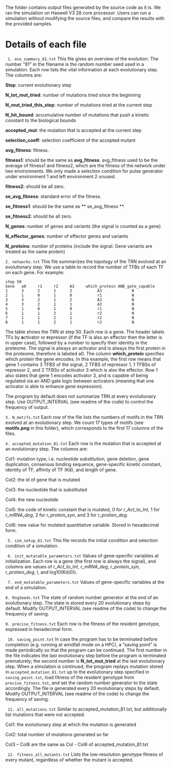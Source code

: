 The folder contains output files generated by the source code as it is. We ran the simulation on Haswell V3 28 core processor. Users can run a simulation without modifying the source files, and compare the results with the provided samples. 

# Details of each file
` 1. evo_summary_81.txt`
This file gives an overview of the evolution. The number “81” in the filename is the random number seed used in a simulation. Each row lists the vital information at each evolutionary step. The columns are:

**Step**: current evolutionary step

**N_tot_mut_tried**: number of mutations tried since the beginning

**N_mut_tried_this_step**: number of mutations tried at the current step 

**N_hit_bound**: accumulative number of mutations that push a kinetic constant to the biological bounds

**accepted_mut**: the mutation that is accepted at the current step

**selection_coeff**: selection coefficient of the accepted mutant

**avg_fitness**: fitness. 

**fitness1**: should be the same as **avg_fitness**. avg_fitness used to be the average of fitness1 and fitness2, which are the fitness of the network under two environments. We only made a selection condition for pulse generator under environment 1 and left environment 2 unused. 

**fitness2**: should be all zero.  

**se_avg_fitness**: standard error of the fitness. 

**se_fitness1**: should be the same as ** se_avg_fitness **.

**se_fitness2**: should be all zero.

**N_genes**: number of genes and variants (the signal is counted as a gene)

**N_effector_genes**: number of effector genes and variants

**N_proteins**: number of proteins (include the signal. Gene variants are treated as the same protein)
	 

`2. networks.txt`
This file summarizes the topology of the TRN evolved at an evolutionary step. We use a table to record the number of TFBs of each TF on each gene. For example:
```
step 50
Gene   a0     r1     r2     A3     which_protein AND_gate_capable
1      3      2      1      2           A3             N
2      1      0      1      0           r1             N
3      3      2      1      2           A3             N
4      3      2      1      1           A3             N
5      1      0      1      0           r1             N
6      1      1      2      1           r2             N
7      1      1      2      1           r2             N
8      1      1      2      1           r2             N
 ```
The table shows the TRN at step 50. Each row is a gene. The header labels TFs by **a**ctivator or **r**epressor (if the TF is also an effector then the letter is in upper case), followed by a number to specify their identity in the proteome. The signal is always an activator and is always the first protein in the proteome, therefore is labeled a0. The column **which_protein** specifies which protein the gene encodes.  In this example, the first row means that gene 1 contains 3 TFBS of the signal, 2 TFBS of repressor 1, 1 TFBSs of repressor 2, and 2 TFBSs of activator 3 which is also the effector. Row 1 also states that gene 1 encodes activator 3, and is capable of being regulated via an AND gate logic between activators (meaning that one activator is able to enhance gene expression).

The program by default does not summarize TRN at every evolutionary step. Use OUTPUT_INTERVAL (see readme of the code) to control the frequency of output.

`3. N_motifs.txt`
Each row of the file lists the numbers of motifs in the TRN evolved at an evolutionary step. We count 17 types of motifs (see **motifs.png** in this folder), which corresponds to the first 17 columns of the files. 

`4. accepted_mutation_81.txt`
Each row is the mutation that is accepted at an evolutionary step. The columns are: 

Col1: mutation type, i.e. nucleotide substitution, gene deletion, gene duplication, consensus binding sequence, gene-specific kinetic constant, identity of TF, affinity of TF (Kd), and length of gene.

Col2: the id of gene that is mutated

Col3: the nucleotide that is substituted

Col4: the new nucleotide

Col5: the code of kinetic constant that is mutated, 0 for *r_Act_to_Int*, 1 for *r_mRNA_deg*, 2 for *r_protein_syn*, and 3 for *r_protien_deg*. 

Col6: new value for mutated quantitative variable. Stored in hexadecimal form.

` 5. sim_setup_81.txt`
This file records the initial condition and selection condition of a simulation.

` 6. init_mutatable_parameters.txt`
Values of gene-specific variables at initialization. Each row is a gene (the first row is always the signal), and columns are values of *r_Act_to_Int*, *r_mRNA_deg*, *r_protein_syn*, *r_protien_deg*, *l*, and log10(Kd(0)).

` 7. end_mutatable_parameters.txt`
Values of gene-specific variables at the end of a simulation.

`8. RngSeeds.txt`
The state of random number generator at the end of an evolutionary step. The state is stored every 20 evolutionary steps by default. Modify OUTPUT_INTERVAL (see readme of the code) to change the frequency of saving.

`9. precise_fitness.txt`
Each row is the fitness of the resident genotype, expressed in hexadecimal form.

` 10. saving_point.txt`
In case the program has to be terminated before completion (e.g. running at windfall mode on a HPC), a “saving point” is made periodically so that the program can be continued. The first number in the file indicates the last evolutionary step before the program is terminated prematurely; the second number is **N_tot_mut_tried** at the last evolutionary step.  When a simulation is continued, the program replays mutation stored in `accepted_mutation_81.txt` up to the evolutionary step specified in `saving_point.txt`, load fitness of the resident genotype from `precise_fitness.txt`, and set the random number generator to the state accordingly. The file is generated every 20 evolutionary steps by default. Modify OUTPUT_INTERVAL (see readme of the code) to change the frequency of saving.

` 11. all_mutations.txt`
Similar to accepted_mutation_81.txt, but additionally list mutations that were not accepted. 

Col1: the evolutionary step at which the mutation is generated

Col2: total number of mutations generated so far

Col3 – Col8 are the same as Col - Col6 of accepted_mutation_81.txt

` 12. fitness_all_mutants.txt`
Lists the low-resolution genotype fitness of every mutant, regardless of whether the mutant is accepted. 
